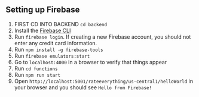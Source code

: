 ## Setting up Firebase

1. FIRST CD INTO BACKEND `cd backend`
2. Install the [Firebase CLI](https://firebase.google.com/docs/cli#install_the_firebase_cli)
3. Run `firebase login`. If creating a new Firebase account, you should not enter any credit card information.
4. Run `npm install -g firebase-tools`
5. Run `firebase emulators:start`
6. Go to `localhost:4000` in a browser to verify that things appear
7. Run `cd functions`
8. Run `npm run start`
9. Open `http://localhost:5001/rateeverything/us-central1/helloWorld` in your browser and you should see `Hello from Firebase!`
